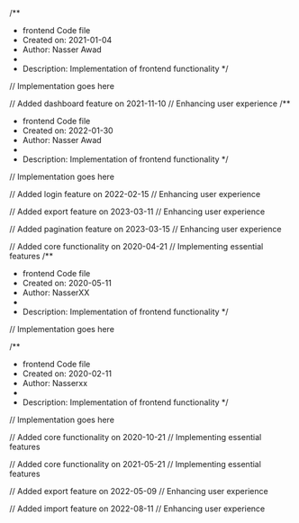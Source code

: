 /**
 * frontend Code file
 * Created on: 2021-01-04
 * Author: Nasser Awad
 *
 * Description: Implementation of frontend functionality
 */
 
// Implementation goes here


// Added dashboard feature on 2021-11-10
// Enhancing user experience
/**
 * frontend Code file
 * Created on: 2022-01-30
 * Author: Nasser Awad
 *
 * Description: Implementation of frontend functionality
 */
 
// Implementation goes here


// Added login feature on 2022-02-15
// Enhancing user experience

// Added export feature on 2023-03-11
// Enhancing user experience

// Added pagination feature on 2023-03-15
// Enhancing user experience

// Added core functionality on 2020-04-21
// Implementing essential features
/**
 * frontend Code file
 * Created on: 2020-05-11
 * Author: NasserXX
 *
 * Description: Implementation of frontend functionality
 */
 
// Implementation goes here

/**
 * frontend Code file
 * Created on: 2020-02-11
 * Author: Nasserxx
 *
 * Description: Implementation of frontend functionality
 */
 
// Implementation goes here


// Added core functionality on 2020-10-21
// Implementing essential features

// Added core functionality on 2021-05-21
// Implementing essential features

// Added export feature on 2022-05-09
// Enhancing user experience

// Added import feature on 2022-08-11
// Enhancing user experience
